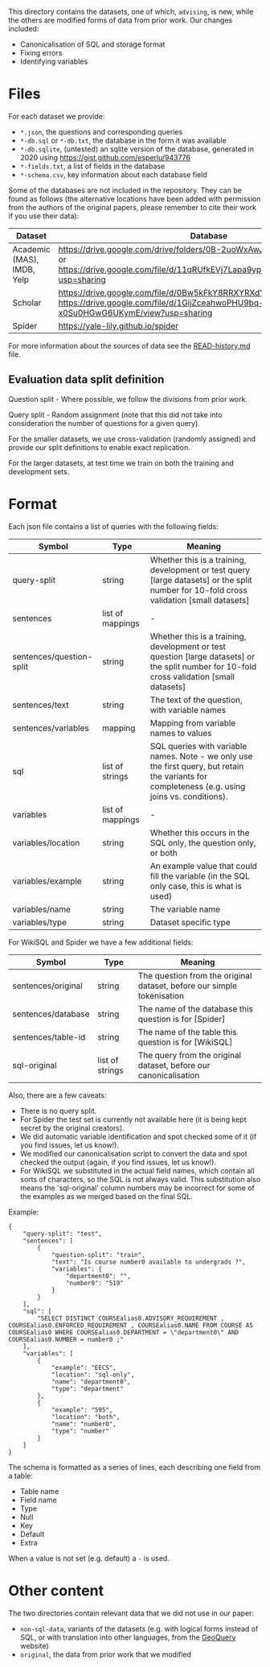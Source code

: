 This directory contains the datasets, one of which, `advising`, is new, while the others are modified forms of data from prior work.
Our changes included:

- Canonicalisation of SQL and storage format
- Fixing errors
- Identifying variables

# Files

For each dataset we provide:

- `*.json`, the questions and corresponding queries
- `*-db.sql` or `*-db.txt`, the database in the form it was available
- `*-db.sqlite`, (untested) an sqlite version of the database, generated in 2020 using <https://gist.github.com/esperlu/943776>
- `*-fields.txt`, a list of fields in the database
- `*-schema.csv`, key information about each database field

Some of the databases are not included in the repository.
They can be found as follows (the alternative locations have been added with permission from the authors of the original papers, please remember to cite their work if you use their data):

Dataset  | Database
-------- | ----------
Academic (MAS), IMDB, Yelp | <https://drive.google.com/drive/folders/0B-2uoWxAwJGKY09kaEtTZU1nTWM> or <https://drive.google.com/file/d/11qRUfkEVj7Lapa9ypPfwrDGUFsJRsVx9/view?usp=sharing>
Scholar  | <https://drive.google.com/file/d/0Bw5kFkY8RRXYRXdYYlhfdXRlTVk> or <https://drive.google.com/file/d/1GijZceahwoPHU9bq-x0Su0HGwG6UKymE/view?usp=sharing>
Spider   | <https://yale-lily.github.io/spider>

For more information about the sources of data see the [READ-history.md](./READ-history.md) file.

## Evaluation data split definition

Question split - Where possible, we follow the divisions from prior work.

Query split - Random assignment (note that this did not take into consideration the number of questions for a given query).

For the smaller datasets, we use cross-validation (randomly assigned) and provide our split definitions to enable exact replication.

For the larger datasets, at test time we train on both the training and development sets.

# Format

Each json file contains a list of queries with the following fields:

Symbol             | Type              | Meaning
------------------ | ----------------- | -----------------------------
query-split        | string            | Whether this is a training, development or test query [large datasets] or the split number for 10-fold cross validation [small datasets]
sentences          | list of mappings  | -
sentences/question-split | string            | Whether this is a training, development or test question [large datasets] or the split number for 10-fold cross validation [small datasets]
sentences/text           | string            | The text of the question, with variable names
sentences/variables      | mapping           | Mapping from variable names to values
sql                | list of strings   | SQL queries with variable names. Note - we only use the first query, but retain the variants for completeness (e.g. using joins vs. conditions).
variables          | list of mappings  | -
variables/location       | string            | Whether this occurs in the SQL only, the question only, or both
variables/example        | string            | An example value that could fill the variable (in the SQL only case, this is what is used)
variables/name           | string            | The variable name
variables/type           | string            | Dataset specific type

For WikiSQL and Spider we have a few additional fields:

Symbol             | Type              | Meaning
------------------ | ----------------- | -----------------------------
sentences/original | string            | The question from the original dataset, before our simple tokenisation
sentences/database | string            | The name of the database this question is for [Spider]
sentences/table-id | string            | The name of the table this question is for [WikiSQL]
sql-original       | list of strings   | The query from the original dataset, before our canonicalisation

Also, there are a few caveats:

- There is no query split.
- For Spider the test set is currently not available here (it is being kept secret by the original creators).
- We did automatic variable identification and spot checked some of it (if you find issues, let us know!).
- We modified our canonicalisation script to convert the data and spot checked the output (again, if you find issues, let us know!).
- For WikiSQL we substituted in the actual field names, which contain all sorts of characters, so the SQL is not always valid. This substitution also means the 'sql-original' column numbers may be incorrect for some of the examples as we merged based on the final SQL.

Example:

```
{
    "query-split": "test",
    "sentences": [
        {
            "question-split": "train",
            "text": "Is course number0 available to undergrads ?",
            "variables": {
                "department0": "",
                "number0": "519"
            }
        }
    ],
    "sql": [
        "SELECT DISTINCT COURSEalias0.ADVISORY_REQUIREMENT , COURSEalias0.ENFORCED_REQUIREMENT , COURSEalias0.NAME FROM COURSE AS COURSEalias0 WHERE COURSEalias0.DEPARTMENT = \"department0\" AND COURSEalias0.NUMBER = number0 ;"
    ],
    "variables": [
        {
            "example": "EECS",
            "location": "sql-only",
            "name": "department0",
            "type": "department"
        },
        {
            "example": "595",
            "location": "both",
            "name": "number0",
            "type": "number"
        }
    ]
}
```

The schema is formatted as a series of lines, each describing one field from a table:

- Table name
- Field name
- Type
- Null
- Key
- Default
- Extra

When a value is not set (e.g. default) a `-` is used.

# Other content

The two directories contain relevant data that we did not use in our paper:

- `non-sql-data`, variants of the datasets (e.g. with logical forms instead of SQL, or with translation into other languages, from the [GeoQuery](http://www.cs.utexas.edu/users/ml/wasp/) website)
- `original`, the data from prior work that we modified


